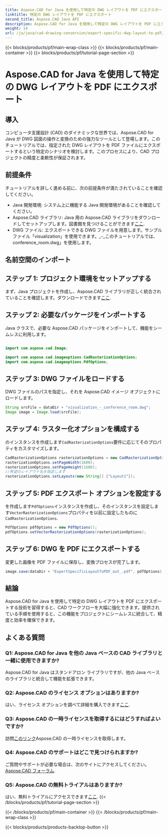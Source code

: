```yaml
---
title: Aspose.CAD for Java を使用して特定の DWG レイアウトを PDF にエクスポート
linktitle: 特定の DWG レイアウトを PDF にエクスポート
second_title: Aspose.CAD Java API
description: Aspose.CAD for Java を使用して特定の DWG レイアウトを PDF にエクスポートするためのステップバイステップ ガイドを参照してください。 CAD ワークフローを簡単に最適化します。
weight: 14
url: /ja/java/cad-drawing-conversion/export-specific-dwg-layout-to-pdf/
---
```


{{< blocks/products/pf/main-wrap-class >}}
{{< blocks/products/pf/main-container >}}
{{< blocks/products/pf/tutorial-page-section >}}

# Aspose.CAD for Java を使用して特定の DWG レイアウトを PDF にエクスポート

## 導入

コンピュータ支援設計 (CAD) のダイナミックな世界では、Aspose.CAD for Java が DWG 図面の操作と変換のための強力なツールとして登場します。このチュートリアルでは、指定された DWG レイアウトを PDF ファイルにエクスポートするという特定のシナリオを検討します。このプロセスにより、CAD プロジェクトの精度と柔軟性が保証されます。

## 前提条件

チュートリアルを詳しく進める前に、次の前提条件が満たされていることを確認してください。

- Java 開発環境: システム上に機能する Java 開発環境があることを確認してください。
-  Aspose.CAD ライブラリ: Java 用の Aspose.CAD ライブラリをダウンロードしてセットアップします。図書館を見つけることができます[ここ](https://releases.aspose.com/cad/java/).
- DWG ファイル: エクスポートできる DWG ファイルを用意します。サンプルファイル「visualization」を使用できます。_-_このチュートリアルでは、conference_room.dwg」を使用します。

## 名前空間のインポート

## ステップ 1: プロジェクト環境をセットアップする

まず、Java プロジェクトを作成し、Aspose.CAD ライブラリが正しく統合されていることを確認します。ダウンロードできます[ここ](https://releases.aspose.com/cad/java/).

## ステップ 2: 必要なパッケージをインポートする

Java クラスで、必要な Aspose.CAD パッケージをインポートして、機能をシームレスに利用します。

```java

import com.aspose.cad.Image;

import com.aspose.cad.imageoptions.CadRasterizationOptions;
import com.aspose.cad.imageoptions.PdfOptions;
```

## ステップ 3: DWG ファイルをロードする

DWG ファイルのパスを指定し、それを Aspose.CAD イメージ オブジェクトにロードします。

```java
String srcFile = dataDir + "visualization_-_conference_room.dwg";
Image image = Image.load(srcFile);
```

## ステップ 4: ラスター化オプションを構成する

のインスタンスを作成します`CadRasterizationOptions`要件に応じてそのプロパティをカスタマイズします。

```java
CadRasterizationOptions rasterizationOptions = new CadRasterizationOptions();
rasterizationOptions.setPageWidth(1600);
rasterizationOptions.setPageHeight(1600);
//希望のレイアウト名を指定します
rasterizationOptions.setLayouts(new String[] {"Layout1"});
```

## ステップ 5: PDF エクスポート オプションを設定する

を作成します`PdfOptions`インスタンスを作成し、そのインスタンスを設定します`VectorRasterizationOptions`プロパティを以前に設定したものに`CadRasterizationOptions`.

```java
PdfOptions pdfOptions = new PdfOptions();
pdfOptions.setVectorRasterizationOptions(rasterizationOptions);
```

## ステップ 6: DWG を PDF にエクスポートする

変更した画像を PDF ファイルに保存し、変換プロセスが完了します。

```java
image.save(dataDir + "ExportSpecificLayoutToPDF_out_.pdf", pdfOptions);
```

## 結論

Aspose.CAD for Java を使用して特定の DWG レイアウトを PDF にエクスポートする技術を習得すると、CAD ワークフローを大幅に強化できます。提供されている手順を使用すると、この機能をプロジェクトにシームレスに統合して、精度と効率を確保できます。

## よくある質問

### Q1: Aspose.CAD for Java を他の Java ベースの CAD ライブラリと一緒に使用できますか?

Aspose.CAD for Java はスタンドアロン ライブラリですが、他の Java ベースのライブラリと統合して機能を拡張できます。

### Q2: Aspose.CAD のライセンス オプションはありますか?

はい、ライセンス オプションを調べて詳細を購入できます[ここ](https://purchase.aspose.com/buy).

### Q3: Aspose.CAD の一時ライセンスを取得するにはどうすればよいですか?

訪問[このリンク](https://purchase.aspose.com/temporary-license/)Aspose.CAD の一時ライセンスを取得します。

### Q4: Aspose.CAD のサポートはどこで見つけられますか?

ご質問やサポートが必要な場合は、次のサイトにアクセスしてください。[Aspose.CAD フォーラム](https://forum.aspose.com/c/cad/19).

### Q5: Aspose.CAD の無料トライアルはありますか?

はい、無料トライアルにアクセスできます[ここ](https://releases.aspose.com/).
{{< /blocks/products/pf/tutorial-page-section >}}

{{< /blocks/products/pf/main-container >}}
{{< /blocks/products/pf/main-wrap-class >}}

{{< blocks/products/products-backtop-button >}}
